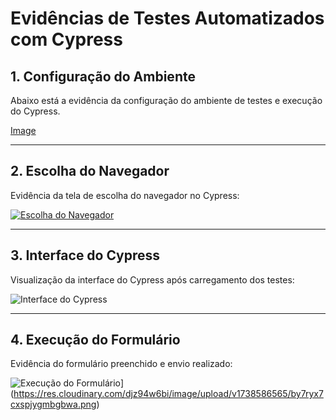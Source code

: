 # Evidências de Testes Automatizados com Cypress

## **1. Configuração do Ambiente**
Abaixo está a evidência da configuração do ambiente de testes e execução do Cypress.

[Image](https://res.cloudinary.com/djz94w6bi/image/upload/v1738586564/wiil1yd26lmtuywrt0jb.png)

---

## **2. Escolha do Navegador**
Evidência da tela de escolha do navegador no Cypress:

[![Escolha do Navegador](./path/to/image2.png)](https://res.cloudinary.com/djz94w6bi/image/upload/v1738586561/mpw0r5xty6kptf3boqef.png)

---

## **3. Interface do Cypress**
Visualização da interface do Cypress após carregamento dos testes:

![Interface do Cypress](https://res.cloudinary.com/djz94w6bi/image/upload/v1738586563/cre3bc7mntiut5n6s94a.png)

---

## **4. Execução do Formulário**
Evidência do formulário preenchido e envio realizado:

![Execução do Formulário]([./path/to/image4.png)](https://res.cloudinary.com/djz94w6bi/image/upload/v1738586565/by7ryx7cxspjygmbgbwa.png)


